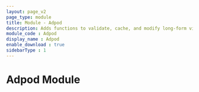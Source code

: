 ```yaml
---
layout: page_v2
page_type: module
title: Module - Adpod
description: Adds functions to validate, cache, and modify long-form video bids.
module_code : Adpod
display_name : Adpod
enable_download : true
sidebarType : 1
---
```


# Adpod Module